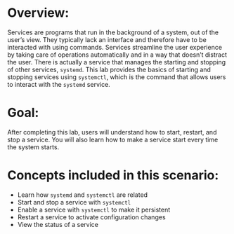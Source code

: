 # Overview:

Services are programs that run in the background of a system, out of the user’s view. They typically lack an interface and therefore have to be interacted with using commands. Services streamline the user experience by taking care of operations automatically and in a way that doesn’t distract the user. There is actually a service that manages the starting and stopping of other services, `systemd`. This lab provides the basics of starting and stopping services using `systemctl`, which is the command that allows users to interact with the `systemd` service.

# Goal:

After completing this lab, users will understand how to start, restart, and stop a service. You will also learn how to make a service start every time the system starts.

# Concepts included in this scenario:
* Learn how `systemd` and `systemctl` are related
* Start and stop a service with `systemctl`
* Enable a service with `systemctl` to make it persistent
* Restart a service to activate configuration changes
* View the status of a service
